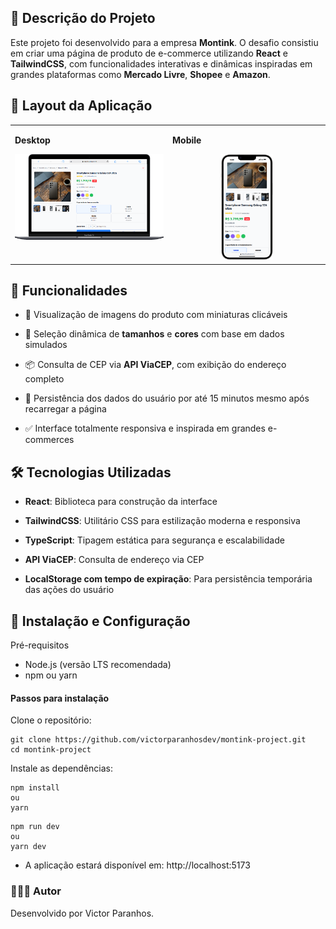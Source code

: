 ## 📝 Descrição do Projeto

Este projeto foi desenvolvido para a empresa **Montink**. O desafio consistiu em criar uma página de produto de e-commerce utilizando **React** e **TailwindCSS**, com funcionalidades interativas e dinâmicas inspiradas em grandes plataformas como **Mercado Livre**, **Shopee** e **Amazon**.

## 📱 Layout da Aplicação

<table>
  <tr align="left" valign="top">
    <td width="50%">
      <p><strong>Desktop</strong></p>
      <img alt="Desktop" src="/public/layout-desktop.png" width="100%">
    </td>
    <td width="50%">
      <p><strong>Mobile</strong></p>
     <div align="center">
    <img alt="Mobile" src="/public/layout-mobile.png" width="35%">
  </div>
    </td>
  </tr>
</table>

## 🚀 Funcionalidades

- 📸 Visualização de imagens do produto com miniaturas clicáveis

- 🎯 Seleção dinâmica de **tamanhos** e **cores** com base em dados simulados

- 📦 Consulta de CEP via **API ViaCEP**, com exibição do endereço completo

- 💾 Persistência dos dados do usuário por até 15 minutos mesmo após recarregar a página

- ✅ Interface totalmente responsiva e inspirada em grandes e-commerces

## 🛠️ Tecnologias Utilizadas

- **React**: Biblioteca para construção da interface

- **TailwindCSS**: Utilitário CSS para estilização moderna e responsiva

- **TypeScript**: Tipagem estática para segurança e escalabilidade

- **API ViaCEP**: Consulta de endereço via CEP

- **LocalStorage com tempo de expiração**: Para persistência temporária das ações do usuário

## 🔧 Instalação e Configuração

Pré-requisitos

- Node.js (versão LTS recomendada)
- npm ou yarn

#### Passos para instalação

Clone o repositório:

```
git clone https://github.com/victorparanhosdev/montink-project.git
cd montink-project
```

Instale as dependências:

```
npm install
ou
yarn
```

```
npm run dev
ou
yarn dev
```

- A aplicação estará disponível em: http://localhost:5173

### 👨🏻‍💻 Autor

Desenvolvido por Victor Paranhos.

